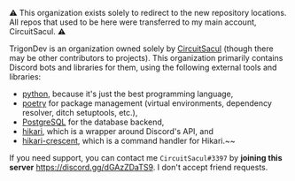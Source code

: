 :warning: This organization exists solely to redirect to the new repository locations. All repos that used to be here were transferred to my main account, CircuitSacul. :warning:

TrigonDev is an organization owned solely by [CircuitSacul](https://github.com/CircuitSacul) (though there may be other contributors to projects). This organization primarily contains Discord bots and libraries for them, using the following external tools and libraries:
 - [python](https://python.org), because it's just the best programming language,
 - [poetry](https://python-poetry.org/) for package management (virtual environments, dependency resolver, ditch setuptools, etc.),
 - [PostgreSQL](https://www.postgresql.org) for the database backend,
 - [hikari](https://github.com/hikari-py/hikari), which is a wrapper around Discord's API, and
 - [hikari-crescent](https://github.com/magpie-dev/hikari-crescent), which is a command handler for Hikari.~~


If you need support, you can contact me `CircuitSacul#3397` by **joining this server** https://discord.gg/dGAzZDaTS9. I don't accept friend requests.
